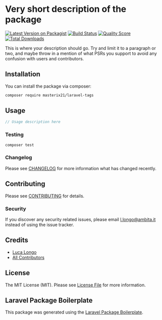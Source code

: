 # Very short description of the package

[![Latest Version on Packagist](https://img.shields.io/packagist/v/masterix21/laravel-tags.svg?style=flat-square)](https://packagist.org/packages/masterix21/laravel-tags)
[![Build Status](https://img.shields.io/travis/masterix21/laravel-tags/master.svg?style=flat-square)](https://travis-ci.org/masterix21/laravel-tags)
[![Quality Score](https://img.shields.io/scrutinizer/g/masterix21/laravel-tags.svg?style=flat-square)](https://scrutinizer-ci.com/g/masterix21/laravel-tags)
[![Total Downloads](https://img.shields.io/packagist/dt/masterix21/laravel-tags.svg?style=flat-square)](https://packagist.org/packages/masterix21/laravel-tags)

This is where your description should go. Try and limit it to a paragraph or two, and maybe throw in a mention of what PSRs you support to avoid any confusion with users and contributors.

## Installation

You can install the package via composer:

```bash
composer require masterix21/laravel-tags
```

## Usage

``` php
// Usage description here
```

### Testing

``` bash
composer test
```

### Changelog

Please see [CHANGELOG](CHANGELOG.md) for more information what has changed recently.

## Contributing

Please see [CONTRIBUTING](CONTRIBUTING.md) for details.

### Security

If you discover any security related issues, please email l.longo@ambita.it instead of using the issue tracker.

## Credits

- [Luca Longo](https://github.com/masterix21)
- [All Contributors](../../contributors)

## License

The MIT License (MIT). Please see [License File](LICENSE.md) for more information.

## Laravel Package Boilerplate

This package was generated using the [Laravel Package Boilerplate](https://laravelpackageboilerplate.com).